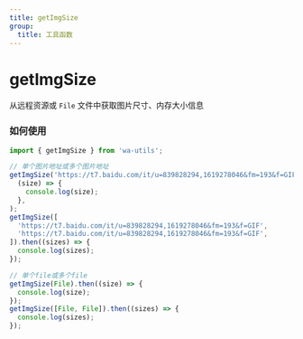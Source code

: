 ```yaml
---
title: getImgSize
group:
  title: 工具函数
---
```


# getImgSize

从远程资源或 `File` 文件中获取图片尺寸、内存大小信息

### 如何使用

```typescript
import { getImgSize } from 'wa-utils';

// 单个图片地址或多个图片地址
getImgSize('https://t7.baidu.com/it/u=839828294,1619278046&fm=193&f=GIF').then(
  (size) => {
    console.log(size);
  },
);
getImgSize([
  'https://t7.baidu.com/it/u=839828294,1619278046&fm=193&f=GIF',
  'https://t7.baidu.com/it/u=839828294,1619278046&fm=193&f=GIF',
]).then((sizes) => {
  console.log(sizes);
});

// 单个file或多个file
getImgSize(File).then((size) => {
  console.log(size);
});
getImgSize([File, File]).then((sizes) => {
  console.log(sizes);
});
```

<code src="./demo.tsx"></code>

